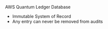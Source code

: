 AWS Quantum Ledger Database

- Immutable System of Record
- Any entry can never be removed from audits